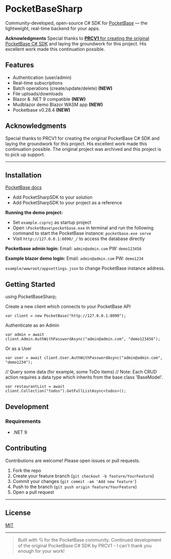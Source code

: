 ﻿
# PocketBaseSharp

Community-developed, open-source C# SDK for [PocketBase](https://pocketbase.io/) — the lightweight, real-time backend for your apps.

**Acknowledgments**
Special thanks to [**PRCV1** for creating the original PocketBase C# SDK](https://github.com/PRCV1/pocketbase-csharp-sdk) and laying the groundwork for this project. His excellent work made this continuation possible.

## Features


-  Authentication (user/admin)
-  Real-time subscriptions
-  Batch operations (create/update/delete) **(NEW)**
-  File uploads/downloads
-  Blazor & .NET 9 compatible **(NEW)**
-  Mudblazor demo Blazor WASM app **(NEW)**
-  Pocketbase v0.28.4 **(NEW)**


## Acknowledgments

Special thanks to PRCV1 for creating the original PocketBase C# SDK and laying the groundwork for this project. His excellent work made this continuation possible. The original project was archived and this project is to pick up support.

---

## Installation
[PocketBase docs](https://pocketbase.io/docs/)

 - Add PocketSharpSDK to your solution
 - Add PocketSharpSDK to your project as a reference

**Running the demo project:** 
 - Set `example.csproj` as startup project
 - Open `\PocketBase\pocketbase.exe` in terminal and run the following
   command to start the PocketBase instance: `pocketbase.exe serve`
 - Visit `http://127.0.0.1:8090/_/` to access the database directly

**Pocketbase admin login:** 
Email: `admin@admin.com`
PW: `demo123456`

**Example blazor demo login:** 
Email: `admin@admin.com`
PW: `demo1234`

`example/wwwroot/appsettings.json` to change PocketBase instance address.

## Getting Started
using PocketBaseSharp;

Create a new client which connects to your PocketBase API

    var client = new PocketBase("http://127.0.0.1:8090");

Authenticate as an Admin

    var admin = await client.Admin.AuthWithPasswordAsync("admin@admin.com", "demo123456");

Or as a User

    var user = await client.User.AuthWithPasswordAsync("admin@admin.com", "demo1234");

// Query some data (for example, some ToDo items)
// Note: Each CRUD action requires a data type which inherits from the base class 'BaseModel'.

    var restaurantList = await client.Collection("todos").GetFullListAsync<todos>();


## Development

### Requirements
- .NET 9 


## Contributing

Contributions are welcome! Please open issues or pull requests.

1. Fork the repo
2. Create your feature branch (`git checkout -b feature/YourFeature`)
3. Commit your changes (`git commit -am 'Add new feature'`)
4. Push to the branch (`git push origin feature/YourFeature`)
5. Open a pull request

---

## License

[MIT](LICENSE)

---

> Built with 💘 for the PocketBase community. 
> Continued development of the original PocketBase C# SDK by PRCV1 - I can't thank you enough for your work!





